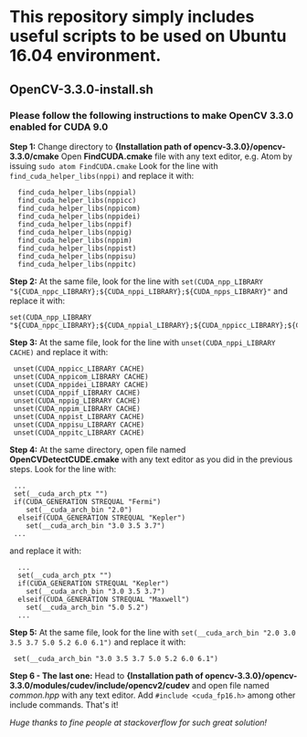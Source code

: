 # This repository simply includes useful scripts to be used on Ubuntu 16.04 environment.

## OpenCV-3.3.0-install.sh

### Please follow the following instructions to make OpenCV 3.3.0 enabled for CUDA 9.0

**Step 1:**
Change directory to **{Installation path of opencv-3.3.0}/opencv-3.3.0/cmake**
Open **FindCUDA.cmake** file with any text editor, e.g. Atom by issuing `sudo atom FindCUDA.cmake`
Look for the line with `find_cuda_helper_libs(nppi)` and replace it with:

```
  find_cuda_helper_libs(nppial)
  find_cuda_helper_libs(nppicc)
  find_cuda_helper_libs(nppicom)
  find_cuda_helper_libs(nppidei)
  find_cuda_helper_libs(nppif)
  find_cuda_helper_libs(nppig)
  find_cuda_helper_libs(nppim)
  find_cuda_helper_libs(nppist)
  find_cuda_helper_libs(nppisu)
  find_cuda_helper_libs(nppitc)
```

**Step 2:**
At the same file, look for the line with `set(CUDA_npp_LIBRARY "${CUDA_nppc_LIBRARY};${CUDA_nppi_LIBRARY};${CUDA_npps_LIBRARY}"` and replace it with:

```
set(CUDA_npp_LIBRARY "${CUDA_nppc_LIBRARY};${CUDA_nppial_LIBRARY};${CUDA_nppicc_LIBRARY};${CUDA_nppicom_LIBRARY};${CUDA_nppidei_LIBRARY};${CUDA_nppif_LIBRARY};${CUDA_nppig_LIBRARY};${CUDA_nppim_LIBRARY};${CUDA_nppist_LIBRARY};${CUDA_nppisu_LIBRARY};${CUDA_nppitc_LIBRARY};${CUDA_npps_LIBRARY}")
```

**Step 3:**
At the same file, look for the line with  `unset(CUDA_nppi_LIBRARY CACHE)` and replace it with:

```
 unset(CUDA_nppicc_LIBRARY CACHE)
 unset(CUDA_nppicom_LIBRARY CACHE)
 unset(CUDA_nppidei_LIBRARY CACHE)
 unset(CUDA_nppif_LIBRARY CACHE)
 unset(CUDA_nppig_LIBRARY CACHE)
 unset(CUDA_nppim_LIBRARY CACHE)
 unset(CUDA_nppist_LIBRARY CACHE)
 unset(CUDA_nppisu_LIBRARY CACHE)
 unset(CUDA_nppitc_LIBRARY CACHE)
```

**Step 4:**
At the same directory, open file named **OpenCVDetectCUDE.cmake** with any text editor as you did in the previous steps.
Look for the line with:

```
 ...
 set(__cuda_arch_ptx "")
 if(CUDA_GENERATION STREQUAL "Fermi")
    set(__cuda_arch_bin "2.0")
  elseif(CUDA_GENERATION STREQUAL "Kepler")
    set(__cuda_arch_bin "3.0 3.5 3.7")
 ...
```
and replace it with:

```
  ...
  set(__cuda_arch_ptx "")
  if(CUDA_GENERATION STREQUAL "Kepler")
    set(__cuda_arch_bin "3.0 3.5 3.7")
  elseif(CUDA_GENERATION STREQUAL "Maxwell")
    set(__cuda_arch_bin "5.0 5.2")
  ...
```

**Step 5:**
At the same file, look for the line with `set(__cuda_arch_bin "2.0 3.0 3.5 3.7 5.0 5.2 6.0 6.1")` and replace it with:

```
 set(__cuda_arch_bin "3.0 3.5 3.7 5.0 5.2 6.0 6.1")
```

 **Step 6 - The last one:**
 Head to **{Installation path of opencv-3.3.0}/opencv-3.3.0/modules/cudev/include/opencv2/cudev** and open file named *common.hpp* with any text editor.
 Add `#include <cuda_fp16.h>` among other include commands. That's it!

*Huge thanks to fine people at stackoverflow for such great solution!*
